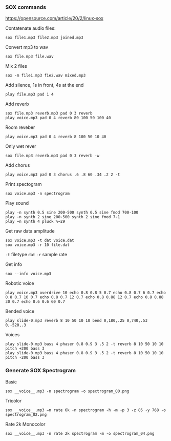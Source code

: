 ### SOX commands

https://opensource.com/article/20/2/linux-sox

Contatenate audio files:
```
sox file1.mp3 file2.mp3 joined.mp3
```
Convert mp3 to wav
```
sox file.mp3 file.wav
```
Mix 2 files
```
sox -m file1.mp3 fie2.wav mixed.mp3
```
Add silence, 1s in front, 4s at the end
```
play file.mp3 pad 1 4
```
Add reverb
```
sox file.mp3 reverb.mp3 pad 0 3 reverb
play voice.mp3 pad 0 4 reverb 80 100 50 100 40
```
Room reveber
```
play voice.mp3 pad 0 4 reverb 8 100 50 10 40
```
Only wet rever
```
sox file.mp3 reverb.mp3 pad 0 3 reverb -w
```
Add chorus
```
play voice.mp3 pad 0 3 chorus .6 .8 60 .34 .2 2 -t
```
Print spectogram
```
sox voice.mp3 -n spectrogram
```

Play sound
```
play -n synth 0.5 sine 200-500 synth 0.5 sine fmod 700-100
play -n synth 2 sine 200-500 synth 2 sine fmod 7-1
play −n synth 4 pluck %−29
```

Get raw data amplitude
```
sox voice.mp3 -t dat voice.dat
sox voice.mp3 -r 10 file.dat
```
`-t` filetype `dat`
`-r` sample rate

Get info
```
sox --info voice.mp3
```

Robotic voice
```
play voice.mp3 overdrive 10 echo 0.8 0.8 5 0.7 echo 0.8 0.7 6 0.7 echo 0.8 0.7 10 0.7 echo 0.8 0.7 12 0.7 echo 0.8 0.88 12 0.7 echo 0.8 0.88 30 0.7 echo 0.6 0.6 60 0.7
```

Bended voice
```
play slide-0.mp3 reverb 8 10 50 10 10 bend 0,180,.25 0,740,.53 0,-520,.3
```

Voices
```
play slide-0.mp3 bass 4 phaser 0.8 0.9 3 .5 2 -t reverb 8 10 50 10 10 pitch +200 bass 3
play slide-0.mp3 bass 4 phaser 0.8 0.9 3 .5 2 -t reverb 8 10 50 10 10 pitch -200 bass 3
```

### Generate SOX Spectrogram

Basic
```
sox __voice__.mp3 -n spectrogram -o spectrogram_00.png
```

Tricolor
```
sox __voice__.mp3 −n rate 6k -n spectrogram -h -m -p 3 -z 85 -y 768 -o spectrogram_02.png
```

Rate 2k Monocolor
```
sox __voice__.mp3 -n rate 2k spectrogram -m -o spectrogram_04.png
```
